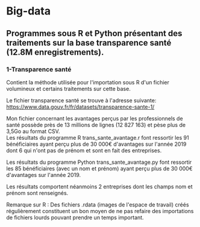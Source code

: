 # Big-data
## Programmes sous R et Python présentant des traitements sur la base transparence santé (12.8M enregistrements).


### 1-Transparence santé 
Contient la méthode utilisée pour l'importation sous R d'un fichier volumineux et certains traitements sur cette base. 

Le fichier transparence santé se trouve à l'adresse suivante: 
https://www.data.gouv.fr/fr/datasets/transparence-sante-1/

Mon fichier concernant les avantages perçus par les professionnels de santé possède près de 13 millions de lignes (12 827 163) et pèse plus de 3,5Go au format CSV.  
Les résultats du programme R trans_sante_avantage.r font ressortir les 91 bénéficiaires ayant perçu plus de 30 000€ d'avantages sur l'année 2019 dont 6 qui n'ont pas de prénom et sont en fait des entreprises.

Les résultats du programme Python trans_sante_avantage.py font ressortir les 85 bénéficiaires (avec un nom et prénom) ayant perçu plus de 30 000€ d'avantages sur l'année 2019.

Les résultats comportent néanmoins 2 entreprises dont les champs nom et prénom sont renseignés.

Remarque sur R : Des fichiers .rdata (images de l'espace de travail) créés régulièrement constituent un bon moyen de ne pas refaire des importations de fichiers lourds pouvant prendre un temps important.
